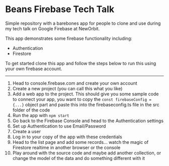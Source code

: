 # Beans Firebase Tech Talk
Simple repository with a barebones app for people to clone and use during my tech talk on Google Firebase at NewOrbit.

This app demonstrates some firebase functionality including:
* Authentication
* Firestore

To get started clone this app and follow the steps below to run this using your own firebase account.

---
1. Head to console.firebase.com and create your own account
2. Create a new project (you can call this what you like)
3. Add a web app to the project. This should give you some sample code to connect your app, you want to copy the `const firebaseConfig = {...}` object part and paste this into the firebaseconfig.ts file in the src folder of the code
4. Run the app with `npm start`
5. Go back to the Firebase Console and head to the Authentication settings
6. Set up Authentication to use Email/Password
7. Create a user
8. Log in to your copy of the app with these credentials
9. Head to the list page and add some records... watch the magic of Firestore realtime in another browser or the console
10. Play around with the source code and maybe add another collection, or change the model of the data and do something different with it
